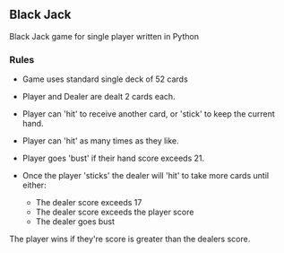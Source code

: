 ## Black Jack

Black Jack game for single player written in Python

### Rules

- Game uses standard single deck of 52 cards

- Player and Dealer are dealt 2 cards each.

- Player can 'hit' to receive another card, or 'stick' to keep the current hand.

- Player can 'hit' as many times as they like.

- Player goes 'bust' if their hand score exceeds 21.

- Once the player 'sticks' the dealer will 'hit' to take more cards until either:
  - The dealer score exceeds 17
  - The dealer score exceeds the player score
  - The dealer goes bust

The player wins if they're score is greater than the dealers score.
